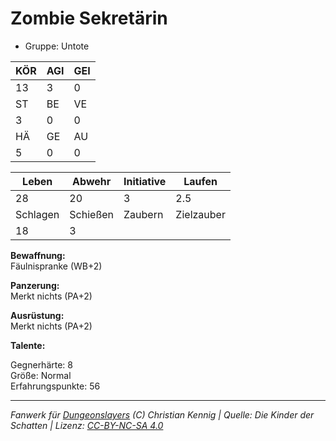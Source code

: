 # Zombie Sekretärin  
- Gruppe: Untote  

| KÖR | AGI | GEI |  
| --- | --- | --- |  
| 13  | 3   | 0   |
| ST  | BE  | VE  |  
| 3   | 0   | 0   |
| HÄ  | GE  | AU  |  
| 5   | 0   | 0   |


| Leben    | Abwehr   | Initiative | Laufen     |
| -------- | -------- | ---------- | ---------- |
| 28       | 20       | 3          | 2.5        |
| Schlagen | Schießen | Zaubern    | Zielzauber |
| 18       | 3        |            |            |

**Bewaffnung:**  
Fäulnispranke (WB+2)

**Panzerung:**  
Merkt nichts (PA+2)

**Ausrüstung:**  
Merkt nichts (PA+2)

**Talente:**  



Gegnerhärte: 8  
Größe: Normal  
Erfahrungspunkte: 56  



___
*Fanwerk für [Dungeonslayers](https://www.dungeonslayers.net/) (C) Christian Kennig | Quelle: Die Kinder der Schatten | Lizenz: [CC-BY-NC-SA 4.0](https://creativecommons.org/licenses/by-nc-sa/4.0/deed.de)*